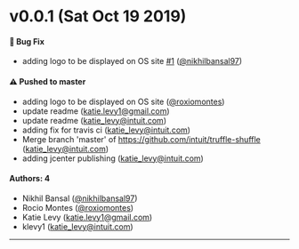 # v0.0.1 (Sat Oct 19 2019)

#### 🐛  Bug Fix

- adding logo to be displayed on OS site [#1](https://github.com/nikhilbansal97/truffle-shuffle/pull/1) ([@nikhilbansal97](https://github.com/nikhilbansal97))

#### ⚠️  Pushed to master

- adding logo to be displayed on OS site  ([@roxiomontes](https://github.com/roxiomontes))
- update readme  (katie.levy1@gmail.com)
- update readme  (katie_levy@intuit.com)
- adding fix for travis ci  (katie_levy@intuit.com)
- Merge branch 'master' of https://github.com/intuit/truffle-shuffle  (katie_levy@intuit.com)
- adding jcenter publishing  (katie_levy@intuit.com)

#### Authors: 4

- Nikhil Bansal ([@nikhilbansal97](https://github.com/nikhilbansal97))
- Rocio Montes ([@roxiomontes](https://github.com/roxiomontes))
- Katie Levy (katie.levy1@gmail.com)
- klevy1 (katie_levy@intuit.com)

---

